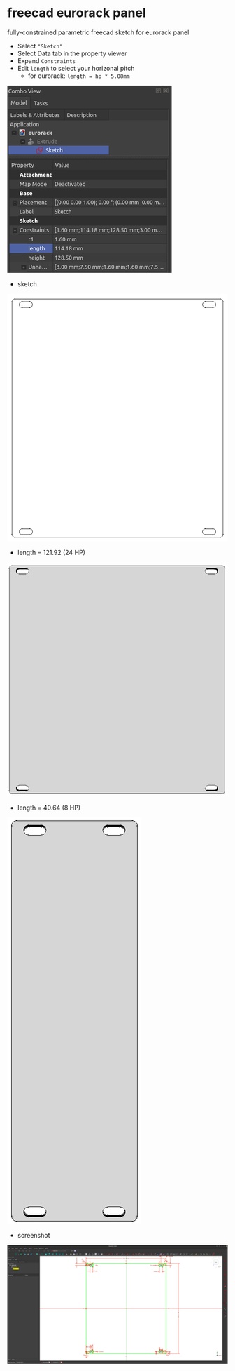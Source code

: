 # freecad eurorack panel
fully-constrained parametric freecad sketch for eurorack panel

* Select ```"Sketch"```
* Select Data tab in the property viewer
* Expand ```Constraints```
* Edit ```length``` to select your horizonal pitch 
  * for eurorack: ```length = hp * 5.08mm```

![parameters](images/eurorack-sketch-params.png)

* sketch

![sketch](images/eurorack-sketch.png)

* length = 121.92 (24 HP)

![24HP](images/eurorack-sketch-24HP.png)

* length = 40.64 (8 HP)

![8HP](images/eurorack-sketch-8HP.png)

* screenshot

![freecad screenshot](images/eurorack-sketch-app.png)
